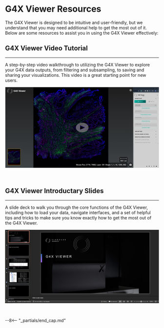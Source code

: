 # G4X Viewer Resources

The G4X Viewer is designed to be intuitive and user-friendly, but we understand that you may need additional help to get the most out of it. Below are some resources to assist you in using the G4X Viewer effectively:

## G4X Viewer Video Tutorial
---

A step-by-step video walkthrough to utilizing the G4X Viewer to explore your G4X data outputs, from filtering and subsampling, to saving and sharing your visualizations. This video is a great starting point for new users.

[![G4X Viewer Video Tutorial](./images/video_tutorial_image_with_play_icon.png)](https://singulargenomicssystems.sharepoint.com/sites/FieldApplications/_layouts/15/stream.aspx?id=%2Fsites%2FFieldApplications%2FShared%20Documents%2FEAP%2FG4X%20Training%20Documents%2FTraining%20Videos%2FG4X%20Viewer%202%2E6%2E2%2Emp4&referrer=StreamWebApp%2EWeb&referrerScenario=AddressBarCopied%2Eview%2Ea0530f58%2Dfb90%2D4965%2Dbb31%2D828c853e04f4)

<br>

## G4X Viewer Introductary Slides
---

A slide deck to walk you through the core functions of the G4X Viewer, including how to load your data, navigate interfaces, and a set of helpful tips and tricks to make sure you know exactly how to get the most out of the G4X Viewer.

[![G4X Viewer Introductary Slides](./images/g4x_slides_image.png)](https://singulargenomicssystems.sharepoint.com/sites/FieldApplications/Shared%20Documents/Forms/AllItems.aspx?id=%2Fsites%2FFieldApplications%2FShared%20Documents%2FEAP%2FG4X%20Training%20Documents%2FTraining%20PPTS%2FG4X%20Viewer%20Training%2Epdf&parent=%2Fsites%2FFieldApplications%2FShared%20Documents%2FEAP%2FG4X%20Training%20Documents%2FTraining%20PPTS)

<br>


--8<-- "_partials/end_cap.md"
